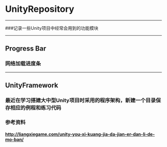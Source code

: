 # UnityRepository
--------------------------
###记录一些Unity项目中经常会用到的功能模块

----------------------------------------
## Progress Bar
### 网络加载进度条

------------------------

## UnityFramework
### 最近在学习搭建大中型Unity项目时采用的程序架构，新建一个目录保存相应的例程和练习代码
### 参考资料
#### http://liangxiegame.com/unity-you-xi-kuang-jia-da-jian-er-dan-li-de-mo-ban/
